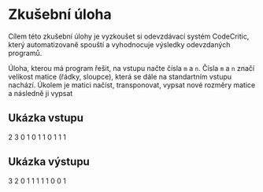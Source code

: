 # Zkušební úloha

Cílem této zkušební úlohy je vyzkoušet si odevzdávací systém CodeCritic,
který automatizovaně spouští a vyhodnocuje výsledky odevzdaných programů.

Úloha, kterou má program řešit, na vstupu načte čísla `m` a `n`.
Čísla `m` a `n` značí velikost matice (řádky, sloupce), která se dále na standartním vstupu nachází.
Úkolem je matici načíst, transponovat, vypsat nové rozměry matice a následně ji vypsat

## Ukázka vstupu
2 3
0 1 0
1 1 0
1 1 1


## Ukázka výstupu
3 2
0 1 1
1 1 1
0 0 1